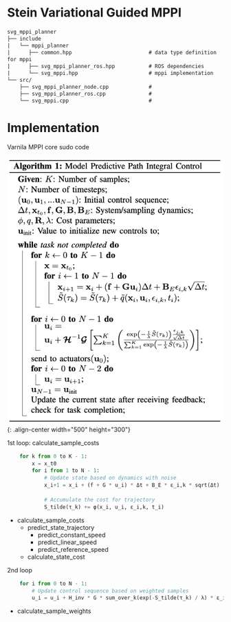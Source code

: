 # Stein Variational Guided MPPI

    svg_mppi_planner
    ├── include
    |   └── mppi_planner
    |      ├── common.hpp                         # data type definition for mppi
    |      ├── svg_mppi_planner_ros.hpp           # ROS dependencies
    |      └── svg_mppi.hpp                       # mppi implementation 
    └── src/
        ├── svg_mppi_planner_node.cpp             #
        ├── svg_mppi_planner_ros.cpp              #
        └── svg_mppi.cpp                          #

# Implementation

Varnila MPPI core sudo code

![](./icons/varnila_mppi_sudo.png){: .align-center width="500" height="300"}

1st loop: calculate_sample_costs

```py
    for k from 0 to K - 1:
        x = x_t0
        for i from 1 to N - 1:
            # Update state based on dynamics with noise
            x_i+1 = x_i + (f + G * u_i) * Δt + B_E * ε_i,k * sqrt(Δt)
            
            # Accumulate the cost for trajectory
            S_tilde(τ_k) += φ(x_i, u_i, ε_i,k, t_i)

```

- calculate_sample_costs
    - predict_state_trajectory
        - predict_constant_speed
        - predict_linear_speed
        - predict_reference_speed
    - calculate_state_cost

2nd loop

```py
    for i from 0 to N - 1:
        # Update control sequence based on weighted samples
        u_i = u_i + H_inv * G * sum_over_k(exp(-S_tilde(τ_k) / λ) * ε_i,k) / sum_over_k(exp(-S_tilde(τ_k) / λ))
```

- calculate_sample_weights
